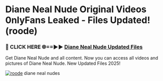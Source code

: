# Diane Neal Nude Original Videos 0nlyFans Leaked - Files Updated! (roode)

<h3>🔴 CLICK HERE 🌐==►► <a href="https://tinyurl.com/5h6xmrr3" rel="nofollow">Diane Neal Nude Updated Files</a></h3>

Get Diane Neal Nude and all content. Now you can access all videos and pictures of Diane Neal Nude. New Updated Files 2025!

[![roode](https://i.imgur.com/KVD873Z.gif)](https://tinyurl.com/5h6xmrr3)
diane neal nudes